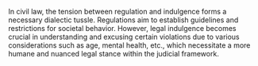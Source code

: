 
In civil law, the tension between regulation and indulgence forms a necessary dialectic tussle. Regulations aim to establish guidelines and restrictions for societal behavior. However, legal indulgence becomes crucial in understanding and excusing certain violations due to various considerations such as age, mental health, etc., which necessitate a more humane and nuanced legal stance within the judicial framework.
```